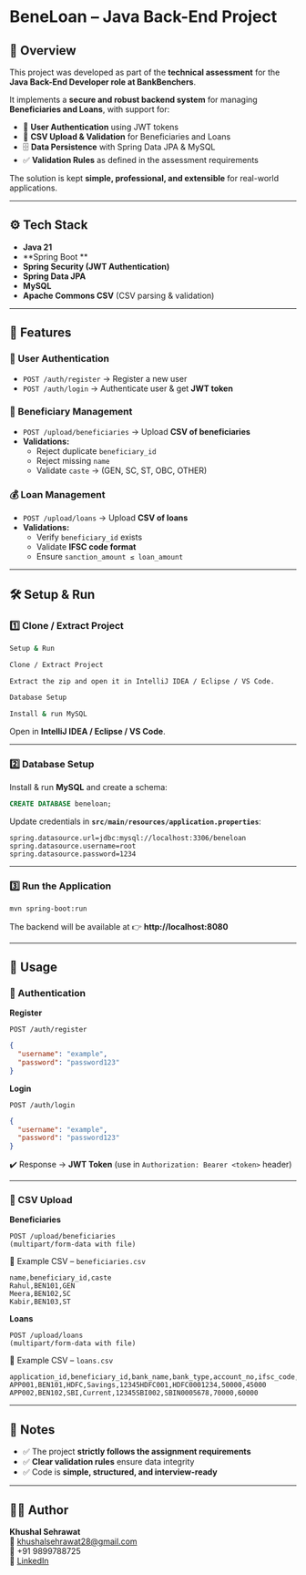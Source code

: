 # BeneLoan – Java Back-End Project  

## 📌 Overview  
This project was developed as part of the **technical assessment** for the **Java Back-End Developer role at BankBenchers**.  

It implements a **secure and robust backend system** for managing **Beneficiaries and Loans**, with support for:  
- 🔑 **User Authentication** using JWT tokens  
- 📂 **CSV Upload & Validation** for Beneficiaries and Loans  
- 🗄 **Data Persistence** with Spring Data JPA & MySQL  
- ✅ **Validation Rules** as defined in the assessment requirements  

The solution is kept **simple, professional, and extensible** for real-world applications.  

---

## ⚙️ Tech Stack  
- **Java 21**  
- **Spring Boot **  
- **Spring Security (JWT Authentication)**  
- **Spring Data JPA**  
- **MySQL**  
- **Apache Commons CSV** (CSV parsing & validation)  

---

## 🚀 Features  

### 🔐 User Authentication  
- `POST /auth/register` → Register a new user  
- `POST /auth/login` → Authenticate user & get **JWT token**  

### 👤 Beneficiary Management  
- `POST /upload/beneficiaries` → Upload **CSV of beneficiaries**  
- **Validations:**  
  - Reject duplicate `beneficiary_id`  
  - Reject missing `name`  
  - Validate `caste` → (GEN, SC, ST, OBC, OTHER)  

### 💰 Loan Management  
- `POST /upload/loans` → Upload **CSV of loans**  
- **Validations:**  
  - Verify `beneficiary_id` exists  
  - Validate **IFSC code format**  
  - Ensure `sanction_amount ≤ loan_amount`  

---

## 🛠️ Setup & Run  

### 1️⃣ Clone / Extract Project  
```bash
Setup & Run

Clone / Extract Project

Extract the zip and open it in IntelliJ IDEA / Eclipse / VS Code.

Database Setup

Install & run MySQL

```

Open in **IntelliJ IDEA / Eclipse / VS Code**.  

---

### 2️⃣ Database Setup  
Install & run **MySQL** and create a schema:  
```sql
CREATE DATABASE beneloan;
```

Update credentials in **`src/main/resources/application.properties`**:  
```properties
spring.datasource.url=jdbc:mysql://localhost:3306/beneloan
spring.datasource.username=root
spring.datasource.password=1234
```

---

### 3️⃣ Run the Application  
```bash
mvn spring-boot:run
```
The backend will be available at 👉 **http://localhost:8080**  

---

## 📌 Usage  

### 🔑 Authentication  

**Register**  
```http
POST /auth/register
```
```json
{
  "username": "example",
  "password": "password123"
}
```

**Login**  
```http
POST /auth/login
```
```json
{
  "username": "example",
  "password": "password123"
}
```
✔️ Response → **JWT Token** (use in `Authorization: Bearer <token>` header)  

---

### 📂 CSV Upload  

**Beneficiaries**  
```http
POST /upload/beneficiaries
(multipart/form-data with file)
```
📄 Example CSV – `beneficiaries.csv`  
```csv
name,beneficiary_id,caste
Rahul,BEN101,GEN
Meera,BEN102,SC
Kabir,BEN103,ST
```

**Loans**  
```http
POST /upload/loans
(multipart/form-data with file)
```
📄 Example CSV – `loans.csv`  
```csv
application_id,beneficiary_id,bank_name,bank_type,account_no,ifsc_code,loan_amount,sanction_amount
APP001,BEN101,HDFC,Savings,12345HDFC001,HDFC0001234,50000,45000
APP002,BEN102,SBI,Current,12345SBI002,SBIN0005678,70000,60000
```

---

## 📝 Notes  
- ✅ The project **strictly follows the assignment requirements**  
- ✅ **Clear validation rules** ensure data integrity  
- ✅ Code is **simple, structured, and interview-ready**  

---

## 👨‍💻 Author  
**Khushal Sehrawat**  
📧 [khushalsehrawat28@gmail.com](mailto:khushalsehrawat28@gmail.com)  
📱 +91 9899788725  
🔗 [LinkedIn](https://www.linkedin.com/in/khushalsehrawat)  

